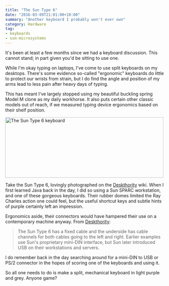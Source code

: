 ```yaml
---
title: "The Sun Type 6"
date: "2016-03-09T21:01:00+10:00"
summary: "Another keyboard I probably won't ever own"
category: Hardware
tag:
- keyboards
- sun-microsystems
---
```

It's been at least a few months since we had a keyboard discussion. This cannot stand; in part given you'd be sitting to use one.

While I'm okay typing on laptops, I've come to use split keyboards on my desktops. There's some evidence so-called "ergonomic" keyboards do little to protect our wrists from strain, but I do find the angle and position of my arms lead to less pain after heavy days of typing.

This has meant I've largely stopped using my beautiful buckling spring Model M clone as my daily workhorse. It also puts certain other classic models out of reach, if we measured typing device ergonomics based on their shelf position.

<p><img src="https://rubenerd.com/files/2016/suntype6.jpg" srcset="https://rubenerd.com/files/2016/suntype6.jpg 1x, https://rubenerd.com/files/2016/suntype6@2x.jpg 2x" alt="The Sun Type 6 keyboard" style="width:500px; height:191px" /></p>

Take the Sun Type 6, lovingly photographed on the [Deskthority] wiki. When I first learned Java back in the day, I did so using a Sun SPARC workstation, and one of these gorgeous keyboards. Their rubber domes limited the Ray Charles action one could feel, but the useful shortcut keys and subtle hints of purple certainly left an impression.

Ergonomics aside, their connectors would have hampered their use on a contemporary machine anyway. From [Deskthority]:

> The Sun Type 6 has a fixed cable and the underside has cable channels for both cables going to the left and right. Earlier examples use Sun's proprietary mini-DIN interface, but Sun later introduced USB on their workstations and servers.

I do remember back in the day searching around for a mini-DIN to USB or PS/2 connector in the hopes of scoring one of the keyboards and using it.

So all one needs to do is make a split, mechanical keyboard in light purple and grey. Anyone game?

[Deskthority]: https://deskthority.net/wiki/Sun_Type_6
